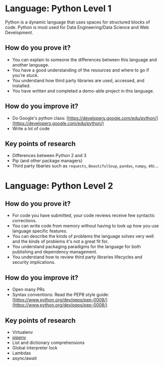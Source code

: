 # Language: Python Level 1
Python is a dynamic language that uses spaces for structured blocks of code.  Python is most used for Data Engineering/Data Science and Web Development.

## How do you prove it?
* You can explain to someone the differences between this language and another language.
* You have a good understanding of the resources and where to go if you're stuck.
* You understand how third party libraries are used, accessed, and installed.
* You have written and completed a demo-able project in this language.

## How do you improve it?
* Do Google's python class: [https://developers.google.com/edu/python/](https://developers.google.com/edu/python/)
* Write a lot of code

## Key points of research
* Differences between Python 2 and 3
* Pip (and other package managers)
* Third party libaries such as `requests`, `BeautifulSoup`, `pandas`, `numpy`, etc...

# Language: Python Level 2

## How do you prove it?
* For code you have submitted, your code reviews receive few syntactic corrections.
* You can write code from memory without having to look up how you use language specific features.
* You can describe the kinds of problems the language solves very well and the kinds of problems it's not a great fit for.
* You understand packaging paradigms for the language for both publishing and dependency management.
* You understand how to review third party libraries lifecycles and security implications.

## How do you improve it?
* Open many PRs
* Syntax conventions: Read the PEP8 style guide: [https://www.python.org/dev/peps/pep-0008/](https://www.python.org/dev/peps/pep-0008/)

## Key points of research
* Virtualenv
* [pipenv](https://github.com/pypa/pipenv)
* List and dictionary comprehensions
* Global interpreter lock
* Lambdas
* async/await
